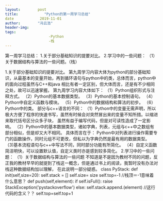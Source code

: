 ```yaml
---
layout:        post
title:            "Python的第一周学习总结"
date            2019-11-01
author:        "冯云浩"
header-img:
tags:
                    -Python
                    -栈
---
```




第一周学习总结：
1.关于部分基础知识的提要对比。
2.学习中的一些问题：
（1）关于数据结构与算法的一些问题。（栈）

1.关于部分基础知识的提要对比。
  第九周学习内容大体为python的部分基础知识，从最基本的变量开始，再到循环语句与python中的类，总体而言，python中的面向过程虽然与C++和java
相比有者一定区别，但大体而言，还是有不少相同之处，故可以迅速掌握。
第九周学习内容大体如下：
（1）Python组织形式与注释方式。
（2）Python的基本数据类型。
（3）Python的基本控制语句。
（4）Python中自定义函数与模块。
（5）Python中的数据结构和算法的初步。
（6）Python中的类。
部分与c++语言的不同：
（1）Python中的变量无需声明，所以极大方便了程序的快速书写，虽然有时候会对突然冒出来的变量不知所措。以缩进来取代括号区分众多子块，
虽然有益于编写代码，但是对可读性造成了一定影响。
（2）Python中的基本数据类型，诸如字典，列表，元组与c++中之数组有部分相似，但是却又大不相同。
具体而言在于：
Python中对列表进行操作需要专门的函数操作，同时元组不可更改，但私以为字典仍然是最有用的数据类型。
（3)基本流程语句与c++中写法不同，同时部分功能有所简化。
（4）自定义函数简洁明快，可以设置默认值，自定义类时亦是感到较多简化。
2.学习中的一些问题：
（1）关于数据结构与算法的一些问题
不知道是不是因为教材不同的问题，反正我的教材早早的就提到了栈这一概念，但是通过书上的阅读，我暂时没有办法对栈这种数据结构加以理解，
在此说明一部分疑惑。
class PyStack:
       def _init_(self,size=20):
            self.stack = []
            self.size= size
            self.top=-1                                          //栈顶＝-1意味着什么意思？
       def push(self,element):
             if self.isFull():
             raise StackException('pystackoverflow')
             else:
             self.stack.append.(element)                    //这行代码的含义？？
             self.top=self.top+1
